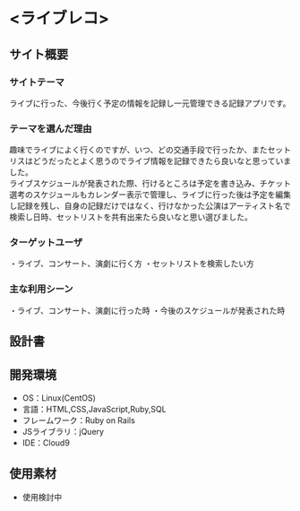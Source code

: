 # <ライブレコ>

## サイト概要
### サイトテーマ
ライブに行った、今後行く予定の情報を記録し一元管理できる記録アプリです。

### テーマを選んだ理由
趣味でライブによく行くのですが、いつ、どの交通手段で行ったか、またセットリスはどうだったとよく思うのでライブ情報を記録できたら良いなと思っていました。  
ライブスケジュールが発表された際、行けるところは予定を書き込み、チケット選考のスケジュールもカレンダー表示で管理し、ライブに行った後は予定を編集し記録を残し、自身の記録だけではなく、行けなかった公演はアーティスト名で検索し日時、セットリストを共有出来たら良いなと思い選びました。

### ターゲットユーザ
・ライブ、コンサート、演劇に行く方
・セットリストを検索したい方

### 主な利用シーン
・ライブ、コンサート、演劇に行った時
・今後のスケジュールが発表された時

## 設計書
<!--テーマを設定・提出する時点では不要です-->

## 開発環境
- OS：Linux(CentOS)
- 言語：HTML,CSS,JavaScript,Ruby,SQL
- フレームワーク：Ruby on Rails
- JSライブラリ：jQuery
- IDE：Cloud9

## 使用素材
- 使用検討中

